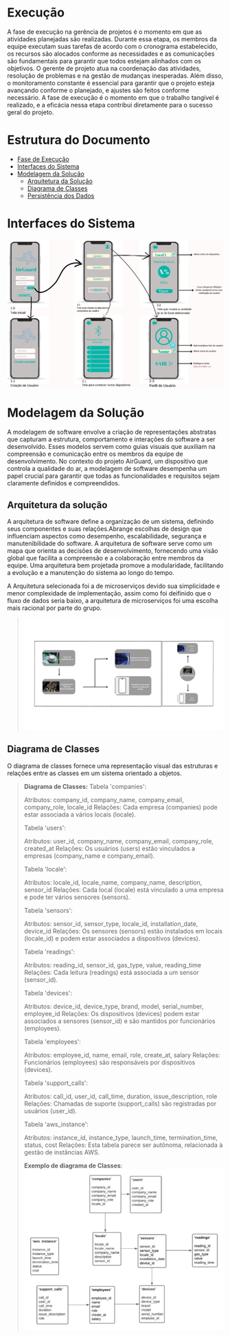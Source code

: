 # Execução

A fase de execução na gerência de projetos é o momento em que as atividades planejadas são realizadas. 
Durante essa etapa, os membros da equipe executam suas tarefas de acordo com o cronograma estabelecido, os recursos são alocados conforme as necessidades e as comunicações são fundamentais para garantir que todos estejam alinhados com os objetivos. 
O gerente de projeto atua na coordenação das atividades, resolução de problemas e na gestão de mudanças inesperadas. 
Além disso, o monitoramento constante é essencial para garantir que o projeto esteja avançando conforme o planejado, e ajustes são feitos conforme necessário. 
 A fase de execução é o momento em que o trabalho tangível é realizado, e a eficácia nessa etapa contribui diretamente para o sucesso geral do projeto.


# Estrutura do Documento

- [Fase de Execução](#execução)
- [Interfaces do Sistema](#interfaces-do-sistema)
- [Modelagem da Solução](#modelagem-da-solução)
  - [Arquitetura da Solução](#arquitetura-da-solução)
  - [Diagrama de Classes](#diagrama-de-classes)
  - [Persistência dos Dados](#persistência-dos-dados)


# Interfaces do Sistema
![Exemplo de UserFlow](images/AirGuardOFC.jpg)

# Modelagem da Solução

A modelagem de software envolve a criação de representações abstratas que capturam a estrutura, comportamento e interações do software a ser desenvolvido. Esses modelos servem como guias visuais que auxiliam na compreensão e comunicação entre os membros da equipe de desenvolvimento. No contexto do projeto AirGuard, um dispositivo que controla a qualidade do ar, a modelagem de software desempenha um papel crucial para garantir que todas as funcionalidades e requisitos sejam claramente definidos e compreendidos.

## Arquitetura da solução

A arquitetura de software define a organização de um sistema, definindo seus componentes e suas relações.Abrange escolhas de design que influenciam aspectos como desempenho, escalabilidade, segurança e manutenibilidade do software. 
A arquitetura de software serve como um mapa que orienta as decisões de desenvolvimento, fornecendo uma visão global que facilita a compreensão e a colaboração entre membros da equipe. 
Uma arquitetura bem projetada promove a modularidade, facilitando a evolução e a manutenção do sistema ao longo do tempo.

A Arquitetura selecionada foi a de microserviços devido sua simplicidade e menor complexidade de implementação, assim como foi deifinido que o fluxo de dados seria baixo, a arquitetura de microserviços foi uma escolha mais racional por parte do grupo.


> ![Arquitetura da solução](images/arquitetura_solucao.png)



## Diagrama de Classes


O diagrama de classes fornece uma representação visual das estruturas e relações entre as classes em um sistema orientado a objetos. 


> **Diagrama de Classes:**
> Tabela 'companies':
>
>    Atributos: company_id, company_name, company_email, company_role, locale_id
>    Relações: Cada empresa (companies) pode estar associada a vários locais (locale).
>
>Tabela 'users':
>
>    Atributos: user_id, company_name, company_email, company_role, created_at
>    Relações: Os usuários (users) estão vinculados a empresas (company_name e company_email).
>
>Tabela 'locale':
>
>    Atributos: locale_id, locale_name, company_name, description, sensor_id
>    Relações: Cada local (locale) está vinculado a uma empresa e pode ter vários sensores (sensors).
>
>Tabela 'sensors':
>
>    Atributos: sensor_id, sensor_type, locale_id, installation_date, device_id
>    Relações: Os sensores (sensors) estão instalados em locais (locale_id) e podem estar associados a dispositivos (devices).
>
>Tabela 'readings':
>
>    Atributos: reading_id, sensor_id, gas_type, value, reading_time
>    Relações: Cada leitura (readings) está associada a um sensor (sensor_id).
>
>Tabela 'devices':
>
>    Atributos: device_id, device_type, brand, model, serial_number, employee_id
>    Relações: Os dispositivos (devices) podem estar associados a sensores (sensor_id) e são mantidos por funcionários (employees).
>
>Tabela 'employees':
>
>    Atributos: employee_id, name, email, role, create_at, salary
>    Relações: Funcionários (employees) são responsáveis por dispositivos (devices).
>
>Tabela 'support_calls':
>
>    Atributos: call_id, user_id, call_time, duration, issue_description, role
>    Relações: Chamadas de suporte (support_calls) são registradas por usuários (user_id).
>
>Tabela 'aws_instance':
>
>    Atributos: instance_id, instance_type, launch_time, termination_time, status, cost
>    Relações: Esta tabela parece ser autônoma, relacionada à gestão de instâncias AWS.
>
> **Exemplo de diagrama de Classes**:
> ![Diagrama de Classes](images/TabelaDados.jpeg)
